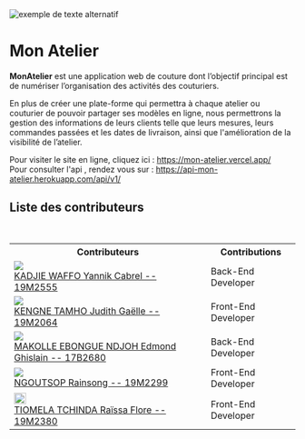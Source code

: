 <img style="display: block; margin-left: auto; margin-right: auto" src="https://github.com/main-c/mon-atelier/blob/main/src/frontend/mon_atelier/public/logo.png" alt="exemple de texte alternatif"/>

<h1>Mon Atelier</h1>

<p><strong>MonAtelier</strong> est une application web de couture dont l’objectif principal est de numériser l’organisation des activités des couturiers.</p> 

<p>En plus de créer une plate-forme qui permettra à chaque atelier ou couturier de pouvoir partager ses modèles en ligne, nous permettrons la gestion des informations de leurs clients telle que leurs mesures, leurs commandes passées et les dates de livraison, ainsi que l'amélioration de la visibilité de l’atelier.</p>

Pour visiter le site en ligne, cliquez ici : https://mon-atelier.vercel.app/
<br>
Pour consulter l'api , rendez vous sur : https://api-mon-atelier.herokuapp.com/api/v1/

## Liste des contributeurs
<br>
<table>
  <th>Contributeurs</th><th>Contributions</th>  
  <tr>
    <td><img src="https://avatars.githubusercontent.com/main-c?s=100">
    <br>
    <a href="https://github.com/main-c">KADJIE WAFFO Yannik Cabrel -- 19M2555</a></td>
    <td>Back-End Developer</td>
  </tr>
  <tr>
    <td><img src="https://avatars.githubusercontent.com/jugalux?s=100">
    <br>
    <a href="https://github.com/jugalux">KENGNE TAMHO Judith Gaëlle -- 19M2064</a></td>
    <td>Front-End Developer</td>
  </tr>
  <tr>
    <td><img src="https://avatars.githubusercontent.com/Edmond22-prog?s=100">
    <br>
    <a href="https://github.com/Edmond22-prog">MAKOLLE EBONGUE NDJOH Edmond Ghislain -- 17B2680 </a></td>
    <td>Back-End Developer</td>
  </tr>
  <tr>
    <td><img src="https://avatars.githubusercontent.com/gouraintite?s=100">
    <br>
    <a href="https://github.com/gouraintite">NGOUTSOP Rainsong -- 19M2299</a></td>
    <td>Front-End Developer</td>
  </tr>
  <tr>
    <td><img src="https://avatars.githubusercontent.com/raissa237?s=100" height=25% width=25%>
    <br>
    <a href="https://github.com/raissa237">TIOMELA TCHINDA Raïssa Flore -- 19M2380</a></td>
    <td>Front-End Developer</td>
  </tr>
</table>
<br>
